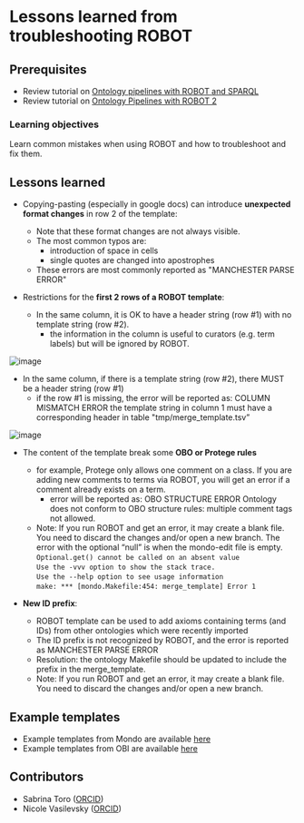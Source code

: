# Lessons learned from troubleshooting ROBOT

## Prerequisites
- Review tutorial on [Ontology pipelines with ROBOT and SPARQL](https://oboacademy.github.io/obook/lesson/ontology_pipelines/)
- Review tutorial on [Ontology Pipelines with ROBOT 2](https://oboacademy.github.io/obook/lesson/ontology_pipelines/)

### Learning objectives
Learn common mistakes when using ROBOT and how to troubleshoot and fix them.

## Lessons learned
- Copying-pasting (especially in google docs) can introduce **unexpected format changes** in row 2 of the template: 
  - Note that these format changes are not always visible. 
  - The most common typos are:
    - introduction of space in cells 
    - single quotes are changed into apostrophes
  - These errors are most commonly reported as "MANCHESTER PARSE ERROR"

- Restrictions for the **first 2 rows of a ROBOT template**: 
  - In the same column, it is OK to have a header string (row #1) with no template string (row #2).
    - the information in the column is useful to curators (e.g. term labels) but will be ignored by ROBOT. 

![image](https://user-images.githubusercontent.com/6722114/146070142-783046bb-bf39-49fb-8df8-a6ba1ae58889.png)

  - In the same column, if there is a template string (row #2), there MUST be a header string (row #1) 
    - if the row #1 is missing, the error will be reported as: COLUMN MISMATCH ERROR the template string in column 1 must have a corresponding header in table "tmp/merge_template.tsv” 

![image](https://user-images.githubusercontent.com/6722114/146069799-3beb5e51-28d0-41d1-88c4-f5953fe5c2b2.png)


- The content of the template break some **OBO or Protege rules**
  - for example, Protege only allows one comment on a class. If you are adding new comments to terms via ROBOT, you will get an error if a comment already exists on a term.
    - error will be reported as: OBO STRUCTURE ERROR Ontology does not conform to OBO structure rules: multiple comment tags not allowed. 
  - Note: If you run ROBOT and get an error, it may create a blank file. You need to discard the changes and/or open a new branch. The error with the optional “null” is when the mondo-edit file is empty.  
`Optional.get() cannot be called on an absent value`  
`Use the -vvv option to show the stack trace.`   
`Use the --help option to see usage information`     
`make: *** [mondo.Makefile:454: merge_template] Error 1`    

- **New ID prefix**: 
  - ROBOT template can be used to add axioms containing terms (and IDs) from other ontologies which were recently imported
  - The ID prefix is not recognized by ROBOT, and the error is reported as MANCHESTER PARSE ERROR
  - Resolution: the ontology Makefile should be updated to include the prefix in the merge_template. 
  - Note: If you run ROBOT and get an error, it may create a blank file. You need to discard the changes and/or open a new branch. 

## Example templates

- Example templates from Mondo are available [here](https://github.com/monarch-initiative/mondo/tree/master/src/templates)
- Example templates from OBI are available [here](https://github.com/obi-ontology/obi/tree/master/src/ontology/templates)

## Contributors
- Sabrina Toro ([ORCID](https://orcid.org/0000-0002-4142-7153))
- Nicole Vasilevsky ([ORCID](https://orcid.org/0000-0001-5208-3432))
